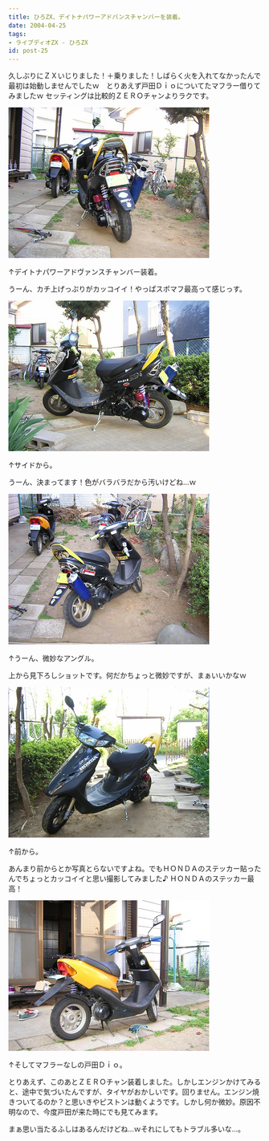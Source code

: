 ```yaml
---
title: ひろZX、デイトナパワーアドバンスチャンバーを装着。
date: 2004-04-25
tags:
- ライブディオZX - ひろZX
id: post-25
---
```



<p class="sentence spacing10">久しぶりにＺＸいじりました！＋乗りました！しばらく火を入れてなかったんで最初は始動しませんでしたｗ　とりあえず戸田Ｄｉｏについてたマフラー借りてみましたｗ セッティングは比較的ＺＥＲＯチャンよりラクです。 </p>
<div class="center spacing"><img class="img-fluid" src="/photo/diary/2004.04.25_zx1.jpg" alt=""></div>
<p class="sentence">↑デイトナパワーアドヴァンスチャンバー装着。</p>
<p class="sentence spacing10">うーん、カチ上げっぷりがカッコイイ！やっぱスポマフ最高って感じっす。 </p>
<div class="center spacing"><img class="img-fluid" src="/photo/diary/2004.04.25_zx2.jpg" alt=""></div>
<p class="sentence">↑サイドから。</p>
<p class="sentence spacing10">うーん、決まってます！色がバラバラだから汚いけどね...ｗ </p>
<div class="center spacing"><img class="img-fluid" src="/photo/diary/2004.04.25_zx3.jpg" alt=""></div>
<p class="sentence">↑うーん、微妙なアングル。</p>
<p class="sentence spacing10">上から見下ろしショットです。何だかちょっと微妙ですが、まぁいいかなｗ</p>
<div class="center spacing"><img class="img-fluid" src="/photo/diary/2004.04.25_zx4.jpg" alt=""></div>
<p class="sentence">↑前から。</p>
<p class="sentence spacing10">あんまり前からとか写真とらないですよね。でもＨＯＮＤＡのステッカー貼ったんでちょっとカッコイイと思い撮影してみました♪ ＨＯＮＤＡのステッカー最高！</p>
<div class="center spacing"><img class="img-fluid" src="/photo/diary/2004.04.25_zx5.jpg" alt=""></div>
<p class="sentence">↑そしてマフラーなしの戸田Ｄｉｏ。</p>
<p class="sentence">とりあえず、このあとＺＥＲＯチャン装着しました。しかしエンジンかけてみると、途中で気づいたんですが、タイヤがおかしいです。回りません。エンジン焼きついてるのか？と思いきやピストンは動くようです。しかし何か微妙。原因不明なので、今度戸田が来た時にでも見てみます。</p>
<p class="sentence">まぁ思い当たるふしはあるんだけどね...ｗそれにしてもトラブル多いな...。 </p>
